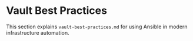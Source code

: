 # Vault Best Practices

This section explains `vault-best-practices.md` for using Ansible in modern infrastructure automation.